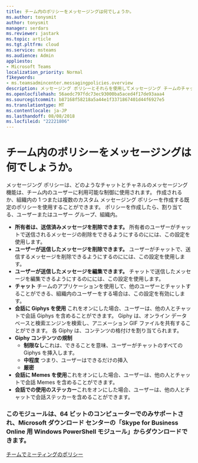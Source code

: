 ```yaml
---
title: チーム内のポリシーをメッセージングは何でしょうか。
ms.author: tonysmit
author: tonysmit
manager: serdars
ms.reviewer: jastark
ms.topic: article
ms.tgt.pltfrm: cloud
ms.service: msteams
ms.audience: Admin
appliesto:
- Microsoft Teams
localization_priority: Normal
f1keywords:
- ms.teamsadmincenter.messagingpolicies.overview
description: メッセージング ポリシーとそれらを使用してメッセージング チームのチャットを制御する方法について説明します。
ms.openlocfilehash: 56aedc797fdc73ec93000ba5aced4f17de93aaa4
ms.sourcegitcommit: b87168f58218a5a44e1f3371867401d44f6927e5
ms.translationtype: MT
ms.contentlocale: ja-JP
ms.lasthandoff: 08/08/2018
ms.locfileid: "22221806"
---
```

# <a name="what-are-messaging-policies-in-teams"></a>チーム内のポリシーをメッセージングは何でしょうか。

メッセージング ポリシーは、どのようなチャットとチャネルのメッセージング機能は、チーム内のユーザーに利用可能な制御に使用されます。 作成されるか、組織内の 1 つまたは複数のカスタム メッセージング ポリシーを作成する既定のポリシーを使用することができます。 ポリシーを作成したら、割り当てる、ユーザーまたはユーザー グループ、組織内。

- **所有者は、送信済みメッセージを削除できます。** 所有者のユーザーがチャットで送信されるメッセージの削除をできるようにするのにには、この設定を使用します。
- **ユーザーが送信したメッセージを削除できます。** ユーザーがチャットで、送信するメッセージを削除できるようにするのにには、この設定を使用します。
- **ユーザーが送信したメッセージを編集できます。** チャットで送信したメッセージを編集できるようにするのにには、この設定を使用します。
- **チャット** チームのアプリケーションを使用して、他のユーザーとチャットすることができる、組織内のユーザーをする場合は、この設定を有効にします。
- **会話に Giphys を使用** これをオンにした場合、ユーザーは、他の人とチャットで会話 Giphys を含めることができます。 Giphy は、オンライン データベースと検索エンジンを検索し、アニメーション GIF ファイルを共有することができます。 各 Giphy は、コンテンツの格付けを割り当てられます。
- **Giphy コンテンツの規制** 
    - **制限なし**これは、できることを意味、ユーザーがチャットのすべての Giphys を挿入します。
    - **中程度** つまり、ユーザーはできるだけの挿入 
    - **厳密**
- **会話に Memes を使用**これをオンにした場合、ユーザーは、他の人とチャットで会話 Memes を含めることができます。 
- **会話での使用のステッカー**これをオンにした場合、ユーザーは、他の人とチャットで会話ステッカーを含めることができます。


### <a name="related-topics"></a>このモジュールは、64 ビットのコンピューターでのみサポートされ、Microsoft ダウンロード センターの「Skype for Business Online 用 Windows PowerShell モジュール」からダウンロードできます。
[チームでミーティングのポリシー](meeting-policies-in-teams.md)